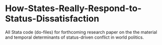 # How-States-Really-Respond-to-Status-Dissatisfaction
All Stata code (do-files) for forthcoming research paper on the the material and temporal determinants of status-driven conflict in world politics. 

